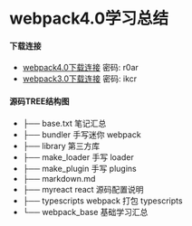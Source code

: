 # webpack4.0学习总结

#### 下载连接
- [webpack4.0下载连接](https://pan.baidu.com/s/1zS6S5qeLjo17oPJJ7uL02A)   密码: r0ar
- [webpack3.0下载连接](https://pan.baidu.com/s/1Z2pFUxAD26K8GGCzXSTKCA)   密码: ikcr
 
#### 源码TREE结构图
* ├── base.txt                笔记汇总
* ├── bundler                 手写迷你 webpack
* ├── library                 第三方库
* ├── make_loader             手写 loader
* ├── make_plugin             手写 plugins
* ├── markdown.md
* ├── myreact                 react 源码配置说明
* ├── typescripts             webpack 打包 typescripts
* └── webpack_base            基础学习汇总
